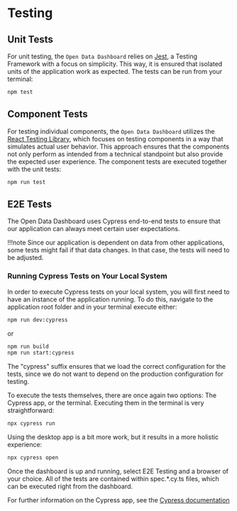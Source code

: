 # Testing

## Unit Tests

For unit testing, the `Open Data Dashboard` relies on [Jest](https://jestjs.io/), a Testing Framework with a focus on simplicity.
This way, it is ensured that isolated units of the application work as expected. The tests can be run from your terminal:

```bash title="Run Jest tests locally"
npm test
```

## Component Tests

For testing individual components,
the `Open Data Dashboard` utilizes the [React Testing Library](https://testing-library.com/docs/react-testing-library/intro/),
which focuses on testing components in a way that simulates actual user behavior.
This approach ensures that the components not only perform as intended from a technical standpoint but also provide the expected user experience.
The component tests are executed together with the unit tests:

```bash title="Run component tests locally"
npm run test
```

## E2E Tests

The Open Data Dashboard uses Cypress end-to-end tests to ensure that our application can always meet certain user expectations.

!!!note
    Since our application is dependent on data from other applications, some tests might fail if that data changes.
    In that case, the tests will need to be adjusted.

### Running Cypress Tests on Your Local System

In order to execute Cypress tests on your local system, you will first need to have an instance of the application running.
To do this, navigate to the application root folder and in your terminal execute either:

```bash title="Run Next.js development server for Cypress"
npm run dev:cypress
```

or

```bash title="Build Next.js application for Cypress and start application"
npm run build
npm run start:cypress
```

The "cypress" suffix ensures that we load the correct configuration for the tests,
since we do not want to depend on the production configuration for testing.

To execute the tests themselves, there are once again two options: The Cypress app, or the terminal.
Executing them in the terminal is very straightforward:

```bash title="Execute all Cypress tests from the terminal"
npx cypress run
```

Using the desktop app is a bit more work, but it results in a more holistic experience:

```bash title="Start the Cypress app"
npx cypress open
```

Once the dashboard is up and running, select E2E Testing and a browser of your choice. All of the tests are contained within spec.*.cy.ts files,
which can be executed right from the dashboard.

For further information on the Cypress app, see the [Cypress documentation](https://docs.cypress.io/guides/core-concepts/cypress-app#__docusaurus_skipToContent_fallback)
